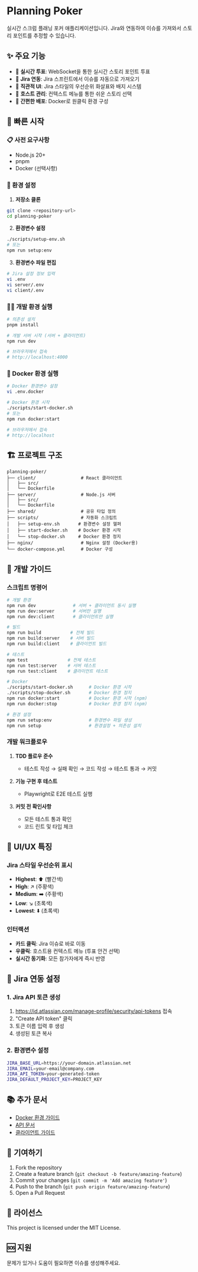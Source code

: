 # Planning Poker

실시간 스크럼 플래닝 포커 애플리케이션입니다. Jira와 연동하여 이슈를 가져와서 스토리 포인트를 추정할 수 있습니다.

## ✨ 주요 기능

- 🎯 **실시간 투표**: WebSocket을 통한 실시간 스토리 포인트 투표
- 🔗 **Jira 연동**: Jira 스프린트에서 이슈를 자동으로 가져오기
- 🎨 **직관적 UI**: Jira 스타일의 우선순위 화살표와 배지 시스템
- 👥 **호스트 관리**: 컨텍스트 메뉴를 통한 쉬운 스토리 선택
- 🚀 **간편한 배포**: Docker로 원클릭 환경 구성

## 🚀 빠른 시작

### 📋 사전 요구사항
- Node.js 20+
- pnpm
- Docker (선택사항)

### 🔧 환경 설정

1. **저장소 클론**
```bash
git clone <repository-url>
cd planning-poker
```

2. **환경변수 설정**
```bash
./scripts/setup-env.sh
# 또는
npm run setup:env
```

3. **환경변수 파일 편집**
```bash
# Jira 설정 정보 입력
vi .env
vi server/.env  
vi client/.env
```

### 🏃‍♂️ 개발 환경 실행

```bash
# 의존성 설치
pnpm install

# 개발 서버 시작 (서버 + 클라이언트)
npm run dev

# 브라우저에서 접속
# http://localhost:4000
```

### 🐳 Docker 환경 실행

```bash
# Docker 환경변수 설정
vi .env.docker

# Docker 환경 시작  
./scripts/start-docker.sh
# 또는
npm run docker:start

# 브라우저에서 접속
# http://localhost
```

## 🏗️ 프로젝트 구조

```
planning-poker/
├── client/                 # React 클라이언트
│   ├── src/
│   └── Dockerfile
├── server/                 # Node.js 서버
│   ├── src/
│   └── Dockerfile
├── shared/                 # 공유 타입 정의
├── scripts/                # 자동화 스크립트
│   ├── setup-env.sh       # 환경변수 설정 헬퍼
│   ├── start-docker.sh    # Docker 환경 시작
│   └── stop-docker.sh     # Docker 환경 정지
├── nginx/                  # Nginx 설정 (Docker용)
└── docker-compose.yml      # Docker 구성
```

## 🔧 개발 가이드

### 스크립트 명령어

```bash
# 개발 환경
npm run dev              # 서버 + 클라이언트 동시 실행
npm run dev:server       # 서버만 실행
npm run dev:client       # 클라이언트만 실행

# 빌드
npm run build           # 전체 빌드
npm run build:server    # 서버 빌드  
npm run build:client    # 클라이언트 빌드

# 테스트
npm test               # 전체 테스트
npm run test:server    # 서버 테스트
npm run test:client    # 클라이언트 테스트

# Docker
./scripts/start-docker.sh      # Docker 환경 시작
./scripts/stop-docker.sh       # Docker 환경 정지
npm run docker:start           # Docker 환경 시작 (npm)
npm run docker:stop            # Docker 환경 정지 (npm)

# 환경 설정
npm run setup:env              # 환경변수 파일 생성
npm run setup                  # 환경설정 + 의존성 설치
```

### 개발 워크플로우

1. **TDD 플로우 준수**
   - 테스트 작성 → 실패 확인 → 코드 작성 → 테스트 통과 → 커밋

2. **기능 구현 후 테스트**
   - Playwright로 E2E 테스트 실행

3. **커밋 전 확인사항**
   - 모든 테스트 통과 확인
   - 코드 린트 및 타입 체크

## 🎨 UI/UX 특징

### Jira 스타일 우선순위 표시
- **Highest**: ⬆️ (빨간색)
- **High**: ↗️ (주황색)  
- **Medium**: ➡️ (주황색)
- **Low**: ↘️ (초록색)
- **Lowest**: ⬇️ (초록색)

### 인터랙션
- **카드 클릭**: Jira 이슈로 바로 이동
- **우클릭**: 호스트용 컨텍스트 메뉴 (투표 안건 선택)
- **실시간 동기화**: 모든 참가자에게 즉시 반영

## 🔗 Jira 연동 설정

### 1. Jira API 토큰 생성
1. https://id.atlassian.com/manage-profile/security/api-tokens 접속
2. "Create API token" 클릭
3. 토큰 이름 입력 후 생성
4. 생성된 토큰 복사

### 2. 환경변수 설정
```bash
JIRA_BASE_URL=https://your-domain.atlassian.net
JIRA_EMAIL=your-email@company.com  
JIRA_API_TOKEN=your-generated-token
JIRA_DEFAULT_PROJECT_KEY=PROJECT_KEY
```

## 📚 추가 문서

- [Docker 환경 가이드](README.docker.md)
- [API 문서](server/README.md)
- [클라이언트 가이드](client/README.md)

## 🤝 기여하기

1. Fork the repository
2. Create a feature branch (`git checkout -b feature/amazing-feature`)
3. Commit your changes (`git commit -m 'Add amazing feature'`)
4. Push to the branch (`git push origin feature/amazing-feature`)
5. Open a Pull Request

## 📄 라이선스

This project is licensed under the MIT License.

## 🆘 지원

문제가 있거나 도움이 필요하면 이슈를 생성해주세요.
